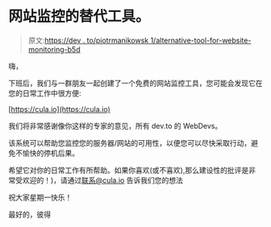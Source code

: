 # 网站监控的替代工具。

> 原文:[https://dev . to/piotrmanikowsk 1/alternative-tool-for-website-monitoring-b5d](https://dev.to/piotrmanikowsk1/alternative-tool-for-website-monitoring-b5d)

嗨，

下班后，我们与一群朋友一起创建了一个免费的网站监控工具，您可能会发现它在您的日常工作中很方便:

[https://cula.io](https://cula.io)

我们将非常感谢像你这样的专家的意见，所有 dev.to 的 WebDevs。

该系统可以帮助您监控您的服务器/网站的可用性，以便您可以尽快采取行动，避免不愉快的停机后果。

希望它对你的日常工作有所帮助。如果你喜欢(或不喜欢),那么建设性的批评是非常受欢迎的！)，请通过[联系@cula.io](mailto:contact@cula.io) 告诉我们您的想法

祝大家星期一快乐！

最好的，彼得